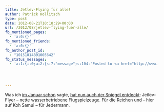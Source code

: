 ```yaml
---
title: Jetlev-Flying für alle!
author: Patrick Kollitsch
type: post
date: 2012-08-21T10:18:29+00:00
url: /2012/08/jetlev-flying-fuer-alle/
fb_mentioned_pages:
  - 'a:0:{}'
fb_mentioned_friends:
  - 'a:0:{}'
fb_author_post_id:
  - "10151014891005642"
fb_status_messages:
  - 'a:1:{i:0;a:2:{s:7:"message";s:104:"Posted to <a href="http://www.facebook.com/10151014891005642" target="_blank">your Facebook Timeline</a>";s:5:"error";s:0:"";}}'




---
```

Was ich [im Januar schon][1] sagte, [hat nun auch der Spiegel entdeckt][2]: Jetlev-Flyer &#8211; nette wasserbetriebene Flugspielzeuge. Für die Reichen und &#8211; hier auf Koh Samui &#8211; für Jedermann.

 [1]: /weblog/2012/01/der-naechste-trend
 [2]: http://www.spiegel.de/karriere/berufsleben/jetlev-flyer-deutscher-unternehmer-laesst-millionaere-fliegen-a-850475.html
